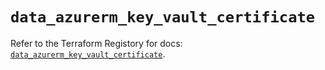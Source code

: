 # `data_azurerm_key_vault_certificate`

Refer to the Terraform Registory for docs: [`data_azurerm_key_vault_certificate`](https://www.terraform.io/docs/providers/azurerm/d/key_vault_certificate).
